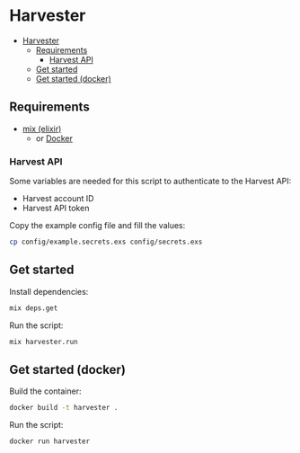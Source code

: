 # Harvester

- [Harvester](#harvester)
  - [Requirements](#requirements)
    - [Harvest API](#harvest-api)
  - [Get started](#get-started)
  - [Get started (docker)](#get-started--docker-)

## Requirements

- [mix (elixir)](https://elixir-lang.org/install.html)
  - or [Docker](https://docs.docker.com/get-docker/)

### Harvest API

Some variables are needed for this script to authenticate to the Harvest API:

- Harvest account ID
- Harvest API token

Copy the example config file and fill the values:

```sh
cp config/example.secrets.exs config/secrets.exs
```

## Get started

Install dependencies:

```sh
mix deps.get
```

Run the script:

```sh
mix harvester.run
```

## Get started (docker)

Build the container:

```sh
docker build -t harvester .
```

Run the script:

```sh
docker run harvester
```
